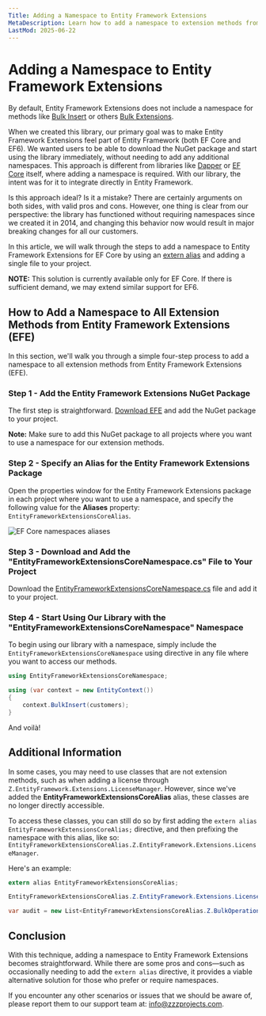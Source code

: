 ```yaml
---
Title: Adding a Namespace to Entity Framework Extensions
MetaDescription: Learn how to add a namespace to extension methods from Entity Framework Extensions
LastMod: 2025-06-22
---
```


# Adding a Namespace to Entity Framework Extensions

By default, Entity Framework Extensions does not include a namespace for methods like [Bulk Insert](https://entityframework-extensions.net/bulk-insert) or others [Bulk Extensions](https://entityframework-extensions.net/bulk-extensions).

When we created this library, our primary goal was to make Entity Framework Extensions feel part of Entity Framework (both EF Core and EF6). We wanted users to be able to download the NuGet package and start using the library immediately, without needing to add any additional namespaces. This approach is different from libraries like [Dapper](https://www.learndapper.com/) or [EF Core](https://www.learnentityframeworkcore.com/) itself, where adding a namespace is required. With our library, the intent was for it to integrate directly in Entity Framework.

Is this approach ideal? Is it a mistake? There are certainly arguments on both sides, with valid pros and cons. However, one thing is clear from our perspective: the library has functioned without requiring namespaces since we created it in 2014, and changing this behavior now would result in major breaking changes for all our customers.

In this article, we will walk through the steps to add a namespace to Entity Framework Extensions for EF Core by using an [extern alias](https://learn.microsoft.com/en-us/dotnet/csharp/language-reference/keywords/extern-alias) and adding a single file to your project.

**NOTE:** This solution is currently available only for EF Core. If there is sufficient demand, we may extend similar support for EF6.

## How to Add a Namespace to All Extension Methods from Entity Framework Extensions (EFE)

In this section, we'll walk you through a simple four-step process to add a namespace to all extension methods from Entity Framework Extensions (EFE).

### Step 1 - Add the Entity Framework Extensions NuGet Package

The first step is straightforward. [Download EFE](https://entityframework-extensions.net/download) and add the NuGet package to your project.

**Note:** Make sure to add this NuGet package to all projects where you want to use a namespace for our extension methods.

### Step 2 - Specify an Alias for the Entity Framework Extensions Package

Open the properties window for the Entity Framework Extensions package in each project where you want to use a namespace, and specify the following value for the **Aliases** property: `EntityFrameworkExtensionsCoreAlias`.


<img src="https://raw.githubusercontent.com/zzzprojects/docs/master/entityframework-extensions.net/images/efcore-namespace-aliases.jpg" alt="EF Core namespaces aliases">


### Step 3 - Download and Add the "EntityFrameworkExtensionsCoreNamespace.cs" File to Your Project

Download the [EntityFrameworkExtensionsCoreNamespace.cs](https://github.com/zzzprojects/EntityFramework-Extensions/blob/master/src/EntityFrameworkExtensionsCoreNamespace.cs) file and add it to your project.

### Step 4 - Start Using Our Library with the "EntityFrameworkExtensionsCoreNamespace" Namespace

To begin using our library with a namespace, simply include the `EntityFrameworkExtensionsCoreNamespace` using directive in any file where you want to access our methods.

```csharp
using EntityFrameworkExtensionsCoreNamespace;

using (var context = new EntityContext())
{
    context.BulkInsert(customers);
}
```

And voilà!

## Additional Information

In some cases, you may need to use classes that are not extension methods, such as when adding a license through `Z.EntityFramework.Extensions.LicenseManager`. However, since we've added the **EntityFrameworkExtensionsCoreAlias** alias, these classes are no longer directly accessible.

To access these classes, you can still do so by first adding the `extern alias EntityFrameworkExtensionsCoreAlias;` directive, and then prefixing the namespace with this alias, like so: `EntityFrameworkExtensionsCoreAlias.Z.EntityFramework.Extensions.LicenseManager`.

Here's an example:

```csharp
extern alias EntityFrameworkExtensionsCoreAlias;

EntityFrameworkExtensionsCoreAlias.Z.EntityFramework.Extensions.LicenseManager.AddLicense("[LicenseName]", "[LicenseKey]");

var audit = new List<EntityFrameworkExtensionsCoreAlias.Z.BulkOperations.AuditEntry>();
```

## Conclusion

With this technique, adding a namespace to Entity Framework Extensions becomes straightforward. While there are some pros and cons—such as occasionally needing to add the `extern alias` directive, it provides a viable alternative solution for those who prefer or require namespaces.

If you encounter any other scenarios or issues that we should be aware of, please report them to our support team at: info@zzzprojects.com.